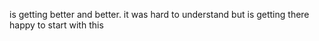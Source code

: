 is getting better and better.
it was hard to understand but is getting there
happy to start with this